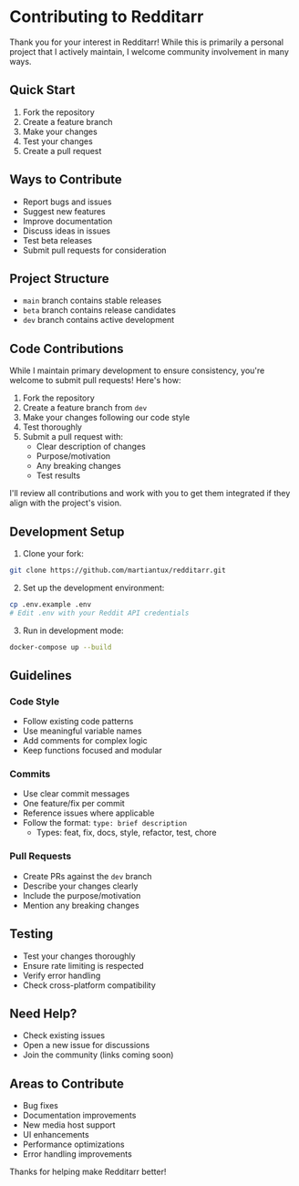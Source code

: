 # Contributing to Redditarr

Thank you for your interest in Redditarr! While this is primarily a personal project that I actively maintain, I welcome community involvement in many ways.

## Quick Start

1. Fork the repository
2. Create a feature branch
3. Make your changes
4. Test your changes
5. Create a pull request

## Ways to Contribute
- Report bugs and issues
- Suggest new features
- Improve documentation
- Discuss ideas in issues
- Test beta releases
- Submit pull requests for consideration

## Project Structure
- `main` branch contains stable releases
- `beta` branch contains release candidates
- `dev` branch contains active development

## Code Contributions
While I maintain primary development to ensure consistency, you're welcome to submit pull requests! Here's how:

1. Fork the repository
2. Create a feature branch from `dev`
3. Make your changes following our code style
4. Test thoroughly
5. Submit a pull request with:
   - Clear description of changes
   - Purpose/motivation
   - Any breaking changes
   - Test results

I'll review all contributions and work with you to get them integrated if they align with the project's vision.

## Development Setup

1. Clone your fork:
```bash
git clone https://github.com/martiantux/redditarr.git
```

2. Set up the development environment:
```bash
cp .env.example .env
# Edit .env with your Reddit API credentials
```

3. Run in development mode:
```bash
docker-compose up --build
```

## Guidelines

### Code Style
- Follow existing code patterns
- Use meaningful variable names
- Add comments for complex logic
- Keep functions focused and modular

### Commits
- Use clear commit messages
- One feature/fix per commit
- Reference issues where applicable
- Follow the format: `type: brief description`
  - Types: feat, fix, docs, style, refactor, test, chore

### Pull Requests
- Create PRs against the `dev` branch
- Describe your changes clearly
- Include the purpose/motivation
- Mention any breaking changes

## Testing

- Test your changes thoroughly
- Ensure rate limiting is respected
- Verify error handling
- Check cross-platform compatibility

## Need Help?

- Check existing issues
- Open a new issue for discussions
- Join the community (links coming soon)

## Areas to Contribute

- Bug fixes
- Documentation improvements
- New media host support
- UI enhancements
- Performance optimizations
- Error handling improvements

Thanks for helping make Redditarr better!

